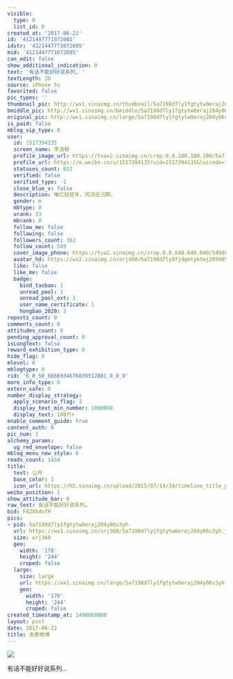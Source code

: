 ```yaml
---
visible:
  type: 0
  list_id: 0
created_at: '2017-06-22'
id: '4121447771072085'
idstr: '4121447771072085'
mid: '4121447771072085'
can_edit: false
show_additional_indication: 0
text: '有话不能好好说系列… '
textLength: 20
source: iPhone 5s
favorited: false
pic_types: ''
thumbnail_pic: http://wx1.sinaimg.cn/thumbnail/5a7198d7ly1fgtytw0eraj204y06s3yh.jpg
bmiddle_pic: http://wx1.sinaimg.cn/bmiddle/5a7198d7ly1fgtytw0eraj204y06s3yh.jpg
original_pic: http://wx1.sinaimg.cn/large/5a7198d7ly1fgtytw0eraj204y06s3yh.jpg
is_paid: false
mblog_vip_type: 0
user:
  id: 1517394135
  screen_name: 李消极
  profile_image_url: https://tvax2.sinaimg.cn/crop.0.0.180.180.180/5a7198d7ly8fjdgmtyktmj20500500so.jpg?KID=imgbed,tva&Expires=1606399421&ssig=Xcnm26Cvi6
  profile_url: https://m.weibo.cn/u/1517394135?uid=1517394135&luicode=10000011&lfid=2304131517394135_-_WEIBO_SECOND_PROFILE_WEIBO
  statuses_count: 613
  verified: false
  verified_type: -1
  close_blue_v: false
  description: 唯忆轻狂年，风流任沉醉。
  gender: m
  mbtype: 0
  urank: 33
  mbrank: 0
  follow_me: false
  following: false
  followers_count: 362
  follow_count: 549
  cover_image_phone: https://tva1.sinaimg.cn/crop.0.0.640.640.640/549d0121tw1egm1kjly3jj20hs0hsq4f.jpg
  avatar_hd: https://wx2.sinaimg.cn/orj480/5a7198d7ly8fjdgmtyktmj20500500so.jpg
  like: false
  like_me: false
  badge:
    bind_taobao: 1
    unread_pool: 1
    unread_pool_ext: 1
    user_name_certificate: 1
    hongbao_2020: 2
reposts_count: 0
comments_count: 0
attitudes_count: 0
pending_approval_count: 0
isLongText: false
reward_exhibition_type: 0
hide_flag: 0
mlevel: 0
mblogtype: 0
rid: '6_0_50_6666934676839512801_0_0_0'
more_info_type: 0
extern_safe: 0
number_display_strategy:
  apply_scenario_flag: 3
  display_text_min_number: 1000000
  display_text: 100万+
enable_comment_guide: true
content_auth: 0
pic_num: 1
alchemy_params:
  ug_red_envelope: false
mblog_menu_new_style: 0
reads_count: 1434
title:
  text: 公开
  base_color: 1
  icon_url: https://h5.sinaimg.cn/upload/2015/07/14/34/timeline_title_public_default.png
weibo_position: 1
show_attitude_bar: 0
raw_text: 有话不能好好说系列… ​​​
bid: F8ZXb4uTH
pics:
- pid: 5a7198d7ly1fgtytw0eraj204y06s3yh
  url: https://wx1.sinaimg.cn/orj360/5a7198d7ly1fgtytw0eraj204y06s3yh.jpg
  size: orj360
  geo:
    width: '178'
    height: '244'
    croped: false
  large:
    size: large
    url: https://wx1.sinaimg.cn/large/5a7198d7ly1fgtytw0eraj204y06s3yh.jpg
    geo:
      width: '178'
      height: '244'
      croped: false
created_timestamp_at: 1498060800
layout: post
date: 2017-06-22
title: 发表微博
---
```


![](http://wx1.sinaimg.cn/large/5a7198d7ly1fgtytw0eraj204y06s3yh.jpg)

有话不能好好说系列… 


